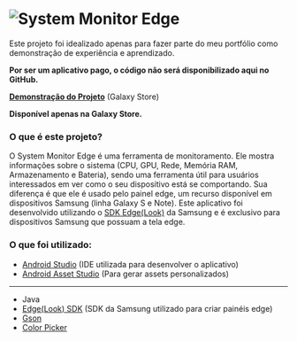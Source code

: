 # ![](https://img.samsungapps.com/content/dll2s57rsg/2019/1224/ENG/CoverImage_20191224183115237.png?raw=true "System Monitor Edge")
Este projeto foi idealizado apenas para fazer parte do meu portfólio como demonstração de experiência e aprendizado.

**Por ser um aplicativo pago, o código não será disponibilizado aqui no GitHub.**

**[Demonstração do Projeto](http://apps.samsung.com/appquery/appDetail.as?appId=a98apps.monitoredge)** (Galaxy Store)

**Disponível apenas na Galaxy Store.**

### O que é este projeto?

O System Monitor Edge é uma ferramenta de monitoramento. Ele mostra informações sobre o sistema (CPU, GPU, Rede, Memória RAM, Armazenamento e Bateria), sendo uma ferramenta útil para usuários interessados em ver como o seu dispositivo está se comportando. Sua diferença é que ele é usado pelo painel edge, um recurso disponível em dispositivos Samsung (linha Galaxy S e Note). Este aplicativo foi desenvolvido utilizando o [SDK Edge(Look)](https://developer.samsung.com/galaxy/edge) da Samsung e é exclusivo para dispositivos Samsung que possuam a tela edge.

### O que foi utilizado:

* [Android Studio](https://developer.android.com/studio) (IDE utilizada para desenvolver o aplicativo)
* [Android Asset Studio](http://romannurik.github.io/AndroidAssetStudio/index.html) (Para gerar assets personalizados)

<hr>

* Java
* [Edge(Look) SDK](https://developer.samsung.com/galaxy/edge) (SDK da Samsung utilizado para criar painéis edge)
* [Gson](https://github.com/google/gson)
* [Color Picker](https://github.com/jaredrummler/ColorPicker)

